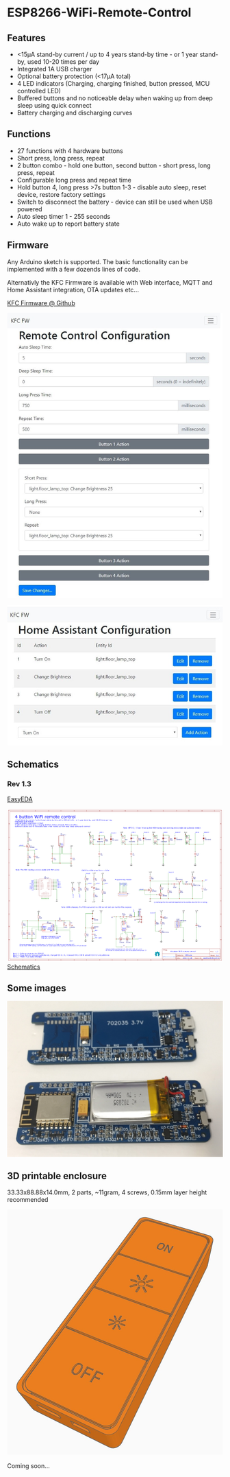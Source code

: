 # ESP8266-WiFi-Remote-Control

## Features

- <15µA stand-by current / up to 4 years stand-by time - or 1 year stand-by, used 10-20 times per day
- Integrated 1A USB charger
- Optional battery protection (<17µA total)
- 4 LED indicators (Charging, charging finished, button pressed, MCU controlled LED)
- Buffered buttons and no noticeable delay when waking up from deep sleep using quick connect
- Battery charging and discharging curves

## Functions

- 27 functions with 4 hardware buttons
- Short press, long press, repeat
- 2 button combo - hold one button, second button - short press, long press, repeat
- Configurable long press and repeat time
- Hold button 4, long press >7s button 1-3 - disable auto sleep, reset device, restore factory settings
- Switch to disconnect the battery - device can still be used when USB powered
- Auto sleep timer 1 - 255 seconds
- Auto wake up to report battery state

## Firmware

Any Arduino sketch is supported. The basic functionality can be implemented with a few dozends lines of code.

Alternativly the KFC Firmware is available with Web interface, MQTT and Home Assistant integration, OTA updates etc...

[KFC Firmware @ Github](https://github.com/sascha432/esp8266-kfc-fw)

![Remote Control](https://raw.githubusercontent.com/sascha432/ESP8266-WiFi-Remote-Control/master/images/remote2.jpg)

![Home Assistant](https://raw.githubusercontent.com/sascha432/ESP8266-WiFi-Remote-Control/master/images/hass2.jpg)

## Schematics

### Rev 1.3

[EasyEDA](https://easyeda.com/sascha23095123423/iot_4ch_remote)

![Schematics Thumbnail](https://raw.githubusercontent.com/sascha432/ESP8266-WiFi-Remote-Control/master/schematics/Schematic_IoT_4_button_WiFi_Remote_Control_4_button_WiFi_remote_control_20200223151726.png)
[Schematics](https://github.com/sascha432/ESP8266-WiFi-Remote-Control/blob/master/schematics/Schematic_IoT_4_button_WiFi_Remote_Control_4_button_WiFi_remote_control_20200223151726.svg)

## Some images

![Remote Control PCB Rev1.1](https://raw.githubusercontent.com/sascha432/ESP8266-WiFi-Remote-Control/master/images/remote_control_pcb_rev1.1.jpg)

## 3D printable enclosure

33.33x88.88x14.0mm, 2 parts, ~11gram, 4 screws, 0.15mm layer height recommended

![Housing](https://raw.githubusercontent.com/sascha432/ESP8266-WiFi-Remote-Control/master/images/housing.jpg)

Coming soon...
